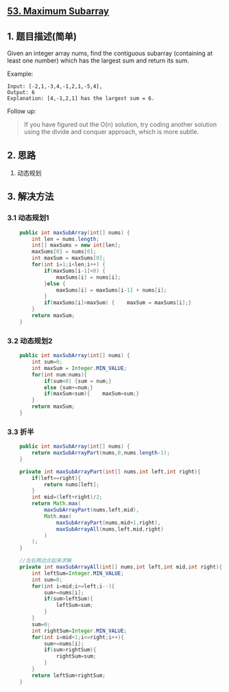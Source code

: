## [53. Maximum Subarray](https://leetcode-cn.com/problems/maximum-subarray/)

## 1. 题目描述\(简单\)

Given an integer array nums, find the contiguous subarray \(containing at least one number\) which has the largest sum and return its sum.

Example:

```
Input: [-2,1,-3,4,-1,2,1,-5,4],
Output: 6
Explanation: [4,-1,2,1] has the largest sum = 6.
```

Follow up:

> If you have figured out the O\(n\) solution, try coding another solution using the divide and conquer approach, which is more subtle.

## 2. 思路

1. 动态规划

## 3. 解决方法

### 3.1 动态规划1

```java
    public int maxSubArray(int[] nums) {
        int len = nums.length;
        int[] maxSums = new int[len];
        maxSums[0] = nums[0];
        int maxSum = maxSums[0];
        for(int i=1;i<len;i++) {
            if(maxSums[i-1]<0) {
                maxSums[i] = nums[i];
            }else {
                maxSums[i] = maxSums[i-1] + nums[i];
            }
            if(maxSums[i]>maxSum) {    maxSum = maxSums[i];}
        }
        return maxSum;
    }
```

### 3.2 动态规划2

```java
    public int maxSubArray(int[] nums) {
        int sum=0;
        int maxSum = Integer.MIN_VALUE;
        for(int num:nums){
            if(sum<0) {sum = num;}
            else {sum+=num;}
            if(maxSum<sum){    maxSum=sum;}
        }
        return maxSum;
    }
```

### 3.3 折半

```java
    public int maxSubArray(int[] nums) {
        return maxSubArrayPart(nums,0,nums.length-1);
    }

    private int maxSubArrayPart(int[] nums,int left,int right){
        if(left==right){
            return nums[left];
        }
        int mid=(left+right)/2;
        return Math.max(
            maxSubArrayPart(nums,left,mid),
            Math.max(
                maxSubArrayPart(nums,mid+1,right),
                maxSubArrayAll(nums,left,mid,right)
            )
        );
    }

    //左右两边合起来求解
    private int maxSubArrayAll(int[] nums,int left,int mid,int right){
        int leftSum=Integer.MIN_VALUE;
        int sum=0;
        for(int i=mid;i>=left;i--){
            sum+=nums[i];
            if(sum>leftSum){
                leftSum=sum;
            }
        }
        sum=0;
        int rightSum=Integer.MIN_VALUE;
        for(int i=mid+1;i<=right;i++){
            sum+=nums[i];
            if(sum>rightSum){
                rightSum=sum;
            }
        }
        return leftSum+rightSum;
    }
```



